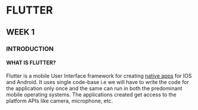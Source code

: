 # FLUTTER

## WEEK 1

### INTRODUCTION

#### WHAT IS FLUTTER?

Flutter is a mobile User Interface framework for creating [native apps](https://searchsoftwarequality.techtarget.com/definition/native-application-native-app#:~:text=A%20native%20application%20is%20a%20software%20program%20that,the%20ability%20to%20use%20device-specific%20hardware%20and%20software.) for IOS and Android. It uses single code-base i.e we will have to write the code for the application only once and the same can run in both the predominant mobile operating systems. The applications created get access to the platform APIs like camera, microphone, etc.
